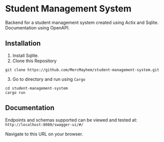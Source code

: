 # Student Management System
Backend for a student management system created using Actix and Sqlite. Documentation using OpenAPI.

## Installation
1. Install Sqlite.
2. Clone this Repository
```
git clone https://github.com/MercMayhem/student-management-system.git
```
3. Go to directory and run using `Cargo`
```
cd student-management-system
cargo run
```

## Documentation

Endpoints and schemas supported can be viewed and tested at:
`http://localhost:8080/swagger-ui/#/`

Navigate to this URL on your browser.
